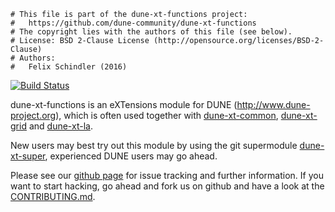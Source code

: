 ```
# This file is part of the dune-xt-functions project:
#   https://github.com/dune-community/dune-xt-functions
# The copyright lies with the authors of this file (see below).
# License: BSD 2-Clause License (http://opensource.org/licenses/BSD-2-Clause)
# Authors:
#   Felix Schindler (2016)
```

[![Build Status](https://travis-ci.org/dune-community/dune-xt-functions.svg?branch=master)](https://travis-ci.org/dune-community/dune-xt-functions)

dune-xt-functions is an eXTensions module for DUNE (http://www.dune-project.org),
which is often used together with [dune-xt-common](https://github.com/dune-community/dune-xt-common),
[dune-xt-grid](https://github.com/dune-community/dune-xt-grid) and
[dune-xt-la](https://github.com/dune-community/dune-xt-la).

New users may best try out this module by using the git supermodule
[dune-xt-super](https://github.com/dune-community/dune-xt-super), experienced
DUNE users may go ahead.

Please see our [github page](https://github.com/dune-community/dune-xt-functions)
for issue tracking and further information. If you want to start hacking, go
ahead and fork us on github and have a look at the
[CONTRIBUTING.md](https://github.com/dune-community/dune-xt-functions/blob/master/CONTRIBUTING.md).
